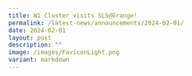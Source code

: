 ```yaml
---
title: W1 Cluster visits SLS@Grange!
permalink: /latest-news/announcements/2024-02-01/
date: 2024-02-01
layout: post
description: ""
image: /images/FaviconLight.png
variant: markdown
---
```

